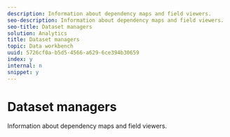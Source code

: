 ```yaml
---
description: Information about dependency maps and field viewers.
seo-description: Information about dependency maps and field viewers.
seo-title: Dataset managers
solution: Analytics
title: Dataset managers
topic: Data workbench
uuid: 5726cf0a-b5d5-4566-a629-6ce394b30659
index: y
internal: n
snippet: y
---
```


# Dataset managers

Information about dependency maps and field viewers.

